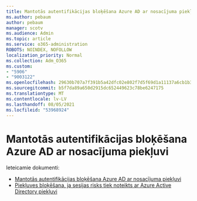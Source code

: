 ```yaml
---
title: Mantotās autentifikācijas bloķēšana Azure AD ar nosacījuma piekļuvi
ms.author: pebaum
author: pebaum
manager: scotv
ms.audience: Admin
ms.topic: article
ms.service: o365-administration
ROBOTS: NOINDEX, NOFOLLOW
localization_priority: Normal
ms.collection: Adm_O365
ms.custom:
- "5906"
- "9003122"
ms.openlocfilehash: 29630b707a7f391b5a42dfc02e802f7d5f69d1a11137a6cb1b3413aa7e35ec3c
ms.sourcegitcommit: b5f7da89a650d2915dc652449623c78be6247175
ms.translationtype: MT
ms.contentlocale: lv-LV
ms.lasthandoff: 08/05/2021
ms.locfileid: "53968924"
---
```

# <a name="block-legacy-authentication-to-azure-ad-with-conditional-access"></a>Mantotās autentifikācijas bloķēšana Azure AD ar nosacījuma piekļuvi

Ieteicamie dokumenti:

- [Mantotās autentifikācijas bloķēšana Azure AD ar nosacījuma piekļuvi](https://docs.microsoft.com/azure/active-directory/conditional-access/block-legacy-authentication#next-steps)
- [Piekļuves bloķēšana, ja sesijas risks tiek noteikts ar Azure Active Directory piekļuvi](https://docs.microsoft.com/azure/active-directory/conditional-access/app-sign-in-risk)